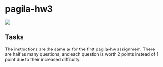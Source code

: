 # pagila-hw3
[![](https://github.com/JSanders2/pagila-hw3/workflows/tests/badge.svg)](https://github.com/JSanders24/pagila-hw3/actions?query=workflow%3Atests)

## Tasks

The instructions are the same as for the first [pagila-hw](https://github.com/mikeizbicki/pagila-hw) assignment.
There are half as many questions, and each question is worth 2 points instead of 1 point due to their increased difficulty.
